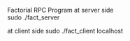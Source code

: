 
Factorial RPC Program
at server side   
    sudo ./fact_server
    
    
at client side
    sudo ./fact_client localhost
